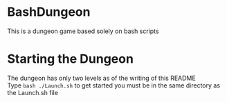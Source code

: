 # BashDungeon
This is a dungeon game based solely on bash scripts  
  
# Starting the Dungeon
The dungeon has only two levels as of the writing of this README  
Type `bash ./Launch.sh` to get started you must be in the same directory as the Launch.sh file
